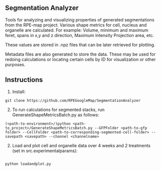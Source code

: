 ## Segmentation Analyzer

Tools for analyzing and visualizing properties of generated segmentations from the RPE-map project. Various shape
metrics for cell, nucleus and organelle are calculated. For example: Volume, minimum and maximum feret, spans in x,y and
z direction, Maximum Intensity Projection area, etc.

These values are stored in .npz files that can be later retrieved for plotting.

Metadata files are also generated to store the data. These may be used for redoing calculations or locating certain
cells by ID for visualization or other purposes.

## Instructions

1. Install:

```
git clone https://github.com/RPEGoogleMap/SegmentationAnalyzer
```

2. To run calculations for segmented stacks, run GenerateShapeMetricsBatch.py as follows:

```
(<path-to-environment>/)python <path-to_project>/GenerateShapeMetricsBatch.py --GFPFolder <path-to-gfp folder> --CellFolder <path-to-corresponding-segmented-cell-folder> --savepath <savepath> --channel <channelname>
```

2. Load and plot cell and organelle data over 4 weeks and 2 treatments (set in src.experimentalparams):

```

python loadandplot.py
```